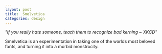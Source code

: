 ```yaml
---
layout: post
title:  Smelvetica
categories: design
---
```


*"If you really hate someone, teach them to recognize bad kerning ~ XKCD"*

Smelvetica is an experimentation in taking one of the worlds most beloved fonts, and turning it into a morbid monstrocity.

